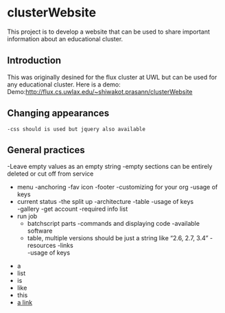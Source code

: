# clusterWebsite

This project is to develop a website that can be used to 
share important information about an educational cluster.

## Introduction
This was originally desined for the flux cluster at UWL but can be used for any educational cluster. Here is a demo:
 Demo:http://flux.cs.uwlax.edu/~shiwakot.prasann/clusterWebsite
    
    
## Changing appearances
    -css should is used but jquery also available

## General practices
-Leave empty values as an empty string
-empty sections can be entirely deleted or cut off from service

- menu
-anchoring
-fav icon
-footer
-customizing for your org
-usage of keys
- current status
-the split up
-architecture
    -table
-usage of keys    
    -gallery
-get account
    -required info list
- run job
    - batchscript parts
    -commands and displaying code
-available software
    - table, multiple versions should be just a string like “2.6, 2.7, 3.4”
-resources
    -links    
    -usage of keys
* a
* list
* is
* like
* this
* [a link](http://www.uwlax.edu)

